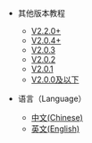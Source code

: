 
* 其他版本教程
  * [V2.2.0+](v220/getstart)
  * [V2.0.4+](v204/getstart)
  * [V2.0.3](v203/getstart)
  * [V2.0.2](v202/getstart)
  * [V2.0.1](v201/getstart)
  * [V2.0.0及以下](v200/getstart)

* 语言（Language）
  * [中文(Chinese)](v220/introduce)
  * [英文(English)](v220/en/introduce)

